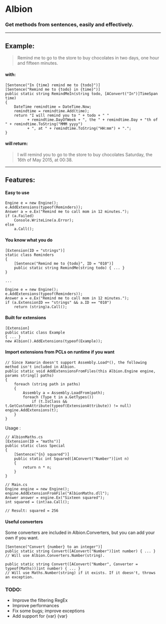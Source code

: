 # Albion
### Get methods from sentences, easily and effectively.
------
## Example:

> Remind me to go to the store to buy chocolates in two days, one hour and fifteen minutes.

#### with:
<!-- language: c# -->
    [Sentence("In {time} remind me to {todo}")]
    [Sentence("Remind me to {todo} in {time}")]
    public static string RemindMeIn(string todo, [AConvert("In")]TimeSpan time)
    {
        DateTime remindtime = DateTime.Now;
        remindtime = remindtime.Add(time);
        return "I will remind you to " + todo + " "
              + remindtime.DayOfWeek + ", the " + remindtime.Day + "th of " + remindtime.ToString("MMM yyyy")
              + ", at " + remindtime.ToString("HH:mm") + ".";
    }
#### will return:

> I will remind you to go to the store to buy chocolates Saturday, the 16th of May 2015, at 00:38.  

------
## Features:
#### Easy to use
    Engine e = new Engine();
    e.AddExtensions(typeof(Reminders));
    Answer a = e.Ex("Remind me to call mom in 12 minutes.");
    if (a.Failed)
        Console.WriteLine(a.Error);
    else
        a.Call();
#### You know what you do
    [Extension(ID = "strings")]
    static class Reminders
    {
        [Sentence("Remind me to {todo}", ID = "010")]
        public static string RemindMe(string todo) { ... }
    }
    
    ...
    
    Engine e = new Engine();
    e.AddExtensions(typeof(Reminders));
    Answer a = e.Ex("Remind me to call mom in 12 minutes.");
    if (a.ExtensionID == "strings" && a.ID == "010")
        return (string)a.Call();
#### Built for extensions
    [Extension]
    public static class Example
    { ... }
    new Albion().AddExtensions(typeof(Example));
#### Import extensions from PCLs on runtime if you want
    // Since Xamarin doesn't support Assembly.Load*(), the following method isn't included in Albion.
    public static void AddExtensionsFromFiles(this Albion.Engine engine, params string[] paths)
    {
        foreach (string path in paths)
        {
            Assembly a = Assembly.LoadFrom(path);
            foreach (Type t in a.GetTypes())
                if (t.IsClass && t.GetCustomAttribute(typeof(ExtensionAttribute)) != null) engine.AddExtensions(t);
        }
    }

Usage :

    // AlbionMaths.cs
    [Extension(ID = "maths")]
    public static class Special
    {
        [Sentence("{n} squared")]
        public static int Squared([AConvert("Number")]int n)
        {
            return n * n;
        }
    }
    
    // Main.cs
    Engine engine = new Engine();
    engine.AddExtensionFromFile("AlbionMaths.dll");
    Answer answer = engine.Ex("Sixteen squared");
    int squared = (int)aa.Call();
    
    // Result: squared = 256
#### Useful converters
Some converters are included in Albion.Converters, but you can add your own if you want.

    [Sentence("Convert {number} to an integer")]
    public static string Convert([AConvert("Number")]int number) { ... }
    // Will use Albion.Converters.Number(string).
    
    public static string Convert([AConvert("Number", Converter = typeof(Maths))]int number) { ... }
    // Will use Maths.Number(string) if it exists. If it doesn't, throws an exception.

### TODO:
- Improve the filtering RegEx
- Improve performances
- Fix some bugs; improve exceptions
- Add support for {var} {var}
